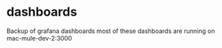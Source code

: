 # dashboards
Backup of grafana dashboards
most of these dashboards are running on mac-mule-dev-2:3000
